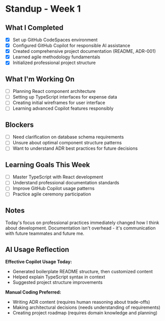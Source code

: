 # Standup - Week 1

## What I Completed
- [x] Set up GitHub CodeSpaces environment
- [x] Configured GitHub Copilot for responsible AI assistance
- [x] Created comprehensive project documentation (README, ADR-001)
- [x] Learned agile methodology fundamentals
- [x] Initialized professional project structure

## What I'm Working On
- [ ] Planning React component architecture
- [ ] Setting up TypeScript interfaces for expense data
- [ ] Creating initial wireframes for user interface
- [ ] Learning advanced Copilot features responsibly

## Blockers
- [ ] Need clarification on database schema requirements
- [ ] Unsure about optimal component structure patterns
- [ ] Want to understand ADR best practices for future decisions

## Learning Goals This Week
- [ ] Master TypeScript with React development
- [ ] Understand professional documentation standards
- [ ] Improve GitHub Copilot usage patterns
- [ ] Practice agile ceremony participation

## Notes
Today's focus on professional practices immediately changed how I think about 
development. Documentation isn't overhead - it's communication with future teammates 
and future me.

## AI Usage Reflection
**Effective Copilot Usage Today:**
- Generated boilerplate README structure, then customized content
- Helped explain TypeScript syntax in context
- Suggested project structure improvements

**Manual Coding Preferred:**
- Writing ADR content (requires human reasoning about trade-offs)
- Making architectural decisions (needs understanding of requirements)
- Creating project roadmap (requires domain knowledge and planning)